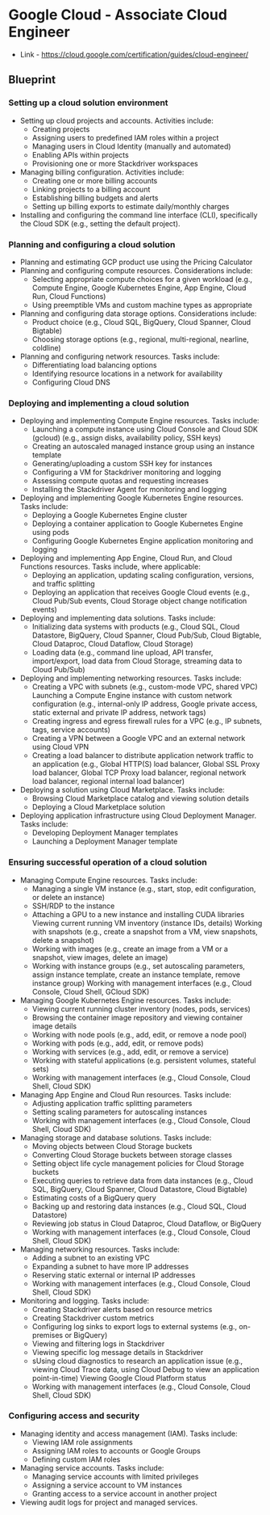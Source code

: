 # Google Cloud - Associate Cloud Engineer
* Link - https://cloud.google.com/certification/guides/cloud-engineer/

## Blueprint
### Setting up a cloud solution environment
* Setting up cloud projects and accounts. Activities include:
    * Creating projects
    * Assigning users to predefined IAM roles within a project
    * Managing users in Cloud Identity (manually and automated)
    * Enabling APIs within projects
    * Provisioning one or more Stackdriver workspaces
* Managing billing configuration. Activities include:
    * Creating one or more billing accounts
    * Linking projects to a billing account
    * Establishing billing budgets and alerts
    * Setting up billing exports to estimate daily/monthly charges
* Installing and configuring the command line interface (CLI), specifically the Cloud SDK (e.g., setting the default project).

### Planning and configuring a cloud solution
* Planning and estimating GCP product use using the Pricing Calculator
* Planning and configuring compute resources. Considerations include:
    * Selecting appropriate compute choices for a given workload (e.g., Compute Engine, Google Kubernetes Engine, App Engine, Cloud Run, Cloud Functions)
    * Using preemptible VMs and custom machine types as appropriate
* Planning and configuring data storage options. Considerations include:
    * Product choice (e.g., Cloud SQL, BigQuery, Cloud Spanner, Cloud Bigtable)
    * Choosing storage options (e.g., regional, multi-regional, nearline, coldline)
* Planning and configuring network resources. Tasks include:
    * Differentiating load balancing options
    * Identifying resource locations in a network for availability
    * Configuring Cloud DNS
### Deploying and implementing a cloud solution
* Deploying and implementing Compute Engine resources. Tasks include:
    * Launching a compute instance using Cloud Console and Cloud SDK (gcloud) (e.g., assign disks, availability policy, SSH keys)
    * Creating an autoscaled managed instance group using an instance template
    * Generating/uploading a custom SSH key for instances
    * Configuring a VM for Stackdriver monitoring and logging
    * Assessing compute quotas and requesting increases
    * Installing the Stackdriver Agent for monitoring and logging
* Deploying and implementing Google Kubernetes Engine resources. Tasks include:
    * Deploying a Google Kubernetes Engine cluster
    * Deploying a container application to Google Kubernetes Engine using pods
    * Configuring Google Kubernetes Engine application monitoring and logging
* Deploying and implementing App Engine, Cloud Run, and Cloud Functions resources. Tasks include, where applicable:
    * Deploying an application, updating scaling configuration, versions, and traffic splitting
    * Deploying an application that receives Google Cloud events (e.g., Cloud Pub/Sub events, Cloud Storage object change notification events)
* Deploying and implementing data solutions. Tasks include:
    * Initializing data systems with products (e.g., Cloud SQL, Cloud Datastore, BigQuery, Cloud Spanner, Cloud Pub/Sub, Cloud Bigtable, Cloud Dataproc, Cloud Dataflow, Cloud Storage)
    * Loading data (e.g., command line upload, API transfer, import/export, load data from Cloud Storage, streaming data to Cloud Pub/Sub)
* Deploying and implementing networking resources. Tasks include:
    * Creating a VPC with subnets (e.g., custom-mode VPC, shared VPC)
        Launching a Compute Engine instance with custom network configuration (e.g., internal-only IP address, Google private access, static external and private IP address, network tags)
    * Creating ingress and egress firewall rules for a VPC (e.g., IP subnets, tags, service accounts)
    * Creating a VPN between a Google VPC and an external network using Cloud VPN
    * Creating a load balancer to distribute application network traffic to an application (e.g., Global HTTP(S) load balancer, Global SSL Proxy load balancer, Global TCP Proxy load balancer, regional network load balancer, regional internal load balancer)
* Deploying a solution using Cloud Marketplace. Tasks include:
    * Browsing Cloud Marketplace catalog and viewing solution details
    * Deploying a Cloud Marketplace solution
* Deploying application infrastructure using Cloud Deployment Manager. Tasks include:
    * Developing Deployment Manager templates
    * Launching a Deployment Manager template
### Ensuring successful operation of a cloud solution
* Managing Compute Engine resources. Tasks include:
    * Managing a single VM instance (e.g., start, stop, edit configuration, or delete an instance)
    * SSH/RDP to the instance
    * Attaching a GPU to a new instance and installing CUDA libraries
    Viewing current running VM inventory (instance IDs, details)
    Working with snapshots (e.g., create a snapshot from a VM, view snapshots, delete a snapshot)
    * Working with images (e.g., create an image from a VM or a snapshot, view images, delete an image)
    * Working with instance groups (e.g., set autoscaling parameters, assign instance template, create an instance template, remove instance group)
    Working with management interfaces (e.g., Cloud Console, Cloud Shell, GCloud SDK)
* Managing Google Kubernetes Engine resources. Tasks include:
    * Viewing current running cluster inventory (nodes, pods, services)
    * Browsing the container image repository and viewing container image details
    * Working with node pools (e.g., add, edit, or remove a node pool)
    * Working with pods (e.g., add, edit, or remove pods)
    * Working with services (e.g., add, edit, or remove a service)
    * Working with stateful applications (e.g. persistent volumes, stateful sets)
    * Working with management interfaces (e.g., Cloud Console, Cloud Shell, Cloud SDK)
* Managing App Engine and Cloud Run resources. Tasks include:
    * Adjusting application traffic splitting parameters
    * Setting scaling parameters for autoscaling instances
    * Working with management interfaces (e.g., Cloud Console, Cloud Shell, Cloud SDK)
* Managing storage and database solutions. Tasks include:
    * Moving objects between Cloud Storage buckets
    * Converting Cloud Storage buckets between storage classes
    * Setting object life cycle management policies for Cloud Storage buckets
    * Executing queries to retrieve data from data instances (e.g., Cloud SQL, BigQuery, Cloud Spanner, Cloud Datastore, Cloud Bigtable)
    * Estimating costs of a BigQuery query
    * Backing up and restoring data instances (e.g., Cloud SQL, Cloud Datastore)
    * Reviewing job status in Cloud Dataproc, Cloud Dataflow, or BigQuery
    * Working with management interfaces (e.g., Cloud Console, Cloud Shell, Cloud SDK)
* Managing networking resources. Tasks include:
    * Adding a subnet to an existing VPC
    * Expanding a subnet to have more IP addresses
    * Reserving static external or internal IP addresses
    * Working with management interfaces (e.g., Cloud Console, Cloud Shell, Cloud SDK)
* Monitoring and logging. Tasks include:
    * Creating Stackdriver alerts based on resource metrics
    * Creating Stackdriver custom metrics
    * Configuring log sinks to export logs to external systems (e.g., on-premises or BigQuery)
    * Viewing and filtering logs in Stackdriver
    * Viewing specific log message details in Stackdriver
    * sUsing cloud diagnostics to research an application issue (e.g., viewing Cloud Trace data, using Cloud Debug to view an application point-in-time)
    Viewing Google Cloud Platform status
    * Working with management interfaces (e.g., Cloud Console, Cloud Shell, Cloud SDK)
### Configuring access and security
* Managing identity and access management (IAM). Tasks include:
    * Viewing IAM role assignments
    * Assigning IAM roles to accounts or Google Groups
    * Defining custom IAM roles
* Managing service accounts. Tasks include:
    * Managing service accounts with limited privileges
    * Assigning a service account to VM instances
    * Granting access to a service account in another project
* Viewing audit logs for project and managed services.